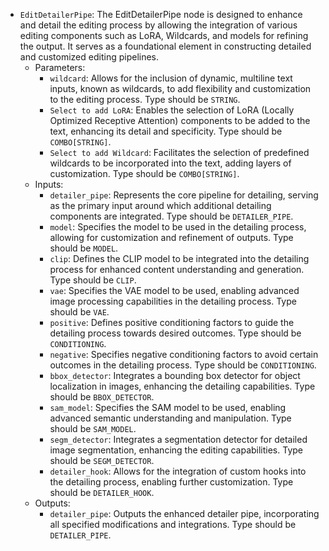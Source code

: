 - `EditDetailerPipe`: The EditDetailerPipe node is designed to enhance and detail the editing process by allowing the integration of various editing components such as LoRA, Wildcards, and models for refining the output. It serves as a foundational element in constructing detailed and customized editing pipelines.
    - Parameters:
        - `wildcard`: Allows for the inclusion of dynamic, multiline text inputs, known as wildcards, to add flexibility and customization to the editing process. Type should be `STRING`.
        - `Select to add LoRA`: Enables the selection of LoRA (Locally Optimized Receptive Attention) components to be added to the text, enhancing its detail and specificity. Type should be `COMBO[STRING]`.
        - `Select to add Wildcard`: Facilitates the selection of predefined wildcards to be incorporated into the text, adding layers of customization. Type should be `COMBO[STRING]`.
    - Inputs:
        - `detailer_pipe`: Represents the core pipeline for detailing, serving as the primary input around which additional detailing components are integrated. Type should be `DETAILER_PIPE`.
        - `model`: Specifies the model to be used in the detailing process, allowing for customization and refinement of outputs. Type should be `MODEL`.
        - `clip`: Defines the CLIP model to be integrated into the detailing process for enhanced content understanding and generation. Type should be `CLIP`.
        - `vae`: Specifies the VAE model to be used, enabling advanced image processing capabilities in the detailing process. Type should be `VAE`.
        - `positive`: Defines positive conditioning factors to guide the detailing process towards desired outcomes. Type should be `CONDITIONING`.
        - `negative`: Specifies negative conditioning factors to avoid certain outcomes in the detailing process. Type should be `CONDITIONING`.
        - `bbox_detector`: Integrates a bounding box detector for object localization in images, enhancing the detailing capabilities. Type should be `BBOX_DETECTOR`.
        - `sam_model`: Specifies the SAM model to be used, enabling advanced semantic understanding and manipulation. Type should be `SAM_MODEL`.
        - `segm_detector`: Integrates a segmentation detector for detailed image segmentation, enhancing the editing capabilities. Type should be `SEGM_DETECTOR`.
        - `detailer_hook`: Allows for the integration of custom hooks into the detailing process, enabling further customization. Type should be `DETAILER_HOOK`.
    - Outputs:
        - `detailer_pipe`: Outputs the enhanced detailer pipe, incorporating all specified modifications and integrations. Type should be `DETAILER_PIPE`.
